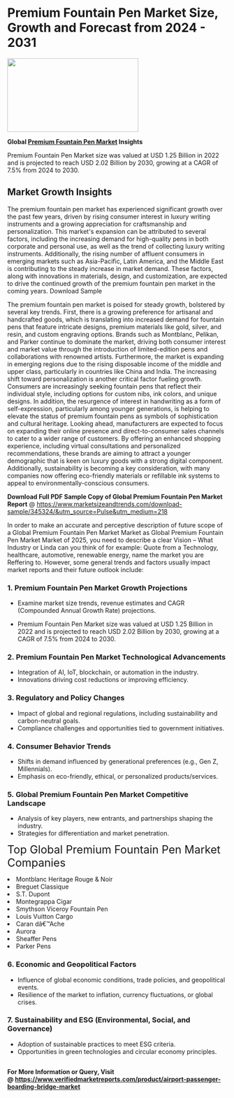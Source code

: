 <H1>Premium Fountain Pen Market Size, Growth and Forecast from 2024 - 2031</H1><img class="aligncenter size-medium wp-image-584254" src="https://thirdeyenews.in/wp-content/uploads/2024/09/Global-Market-Research-300x168.jpeg" alt="" width="300" height="168" /><p><strong>Global&nbsp;<a href="https://www.marketsizeandtrends.com/download-sample/345324/&amp;utm_source=Pulse&amp;utm_medium=218">Premium Fountain Pen Market</a> Insights</strong></p><p>Premium Fountain Pen Market size was valued at USD 1.25 Billion in 2022 and is projected to reach USD 2.02 Billion by 2030, growing at a CAGR of 7.5% from 2024 to 2030.</p><p><h2>Market Growth Insights</h2> <p>The premium fountain pen market has experienced significant growth over the past few years, driven by rising consumer interest in luxury writing instruments and a growing appreciation for craftsmanship and personalization. This market's expansion can be attributed to several factors, including the increasing demand for high-quality pens in both corporate and personal use, as well as the trend of collecting luxury writing instruments. Additionally, the rising number of affluent consumers in emerging markets such as Asia-Pacific, Latin America, and the Middle East is contributing to the steady increase in market demand. These factors, along with innovations in materials, design, and customization, are expected to drive the continued growth of the premium fountain pen market in the coming years. Download Sample</p> <p>The premium fountain pen market is poised for steady growth, bolstered by several key trends. First, there is a growing preference for artisanal and handcrafted goods, which is translating into increased demand for fountain pens that feature intricate designs, premium materials like gold, silver, and resin, and custom engraving options. Brands such as Montblanc, Pelikan, and Parker continue to dominate the market, driving both consumer interest and market value through the introduction of limited-edition pens and collaborations with renowned artists. Furthermore, the market is expanding in emerging regions due to the rising disposable income of the middle and upper class, particularly in countries like China and India. The increasing shift toward personalization is another critical factor fueling growth. Consumers are increasingly seeking fountain pens that reflect their individual style, including options for custom nibs, ink colors, and unique designs. In addition, the resurgence of interest in handwriting as a form of self-expression, particularly among younger generations, is helping to elevate the status of premium fountain pens as symbols of sophistication and cultural heritage. Looking ahead, manufacturers are expected to focus on expanding their online presence and direct-to-consumer sales channels to cater to a wider range of customers. By offering an enhanced shopping experience, including virtual consultations and personalized recommendations, these brands are aiming to attract a younger demographic that is keen on luxury goods with a strong digital component. Additionally, sustainability is becoming a key consideration, with many companies now offering eco-friendly materials or refillable ink systems to appeal to environmentally-conscious consumers. </p><p><span class=""><strong>Download Full PDF Sample Copy of Global Premium Fountain Pen Market Report</strong> @ <a href="https://www.marketsizeandtrends.com/download-sample/345324/&amp;utm_source=Pulse&amp;utm_medium=218" target="_blank">https://www.marketsizeandtrends.com/download-sample/345324/&amp;utm_source=Pulse&amp;utm_medium=218</a></span></p><p>In order to make an accurate and perceptive description of future scope of a Global&nbsp;Premium Fountain Pen Market Market as Global&nbsp;Premium Fountain Pen Market Market of 2025, you need to describe a clear Vision &ndash; What Industry or Linda can you think of for example: Quote from a Technology, healthcare, automotive, renewable energy, name the market you are Reffering to. However, some general trends and factors usually impact market reports and their future outlook include:</p><h3>1.&nbsp;<strong>Premium Fountain Pen Market Growth Projections</strong></h3><ul><li>Examine market size trends, revenue estimates and CAGR (Compounded Annual Growth Rate) projections.</li><li><p>Premium Fountain Pen Market size was valued at USD 1.25 Billion in 2022 and is projected to reach USD 2.02 Billion by 2030, growing at a CAGR of 7.5% from 2024 to 2030.</p></li></ul><h3>2.&nbsp;<strong>Premium Fountain Pen Market Technological Advancements</strong></h3><ul><li>Integration of AI, IoT, blockchain, or automation in the industry.</li><li>Innovations driving cost reductions or improving efficiency.</li></ul><h3>3.&nbsp;<strong>Regulatory and Policy Changes</strong></h3><ul><li>Impact of global and regional regulations, including sustainability and carbon-neutral goals.</li><li>Compliance challenges and opportunities tied to government initiatives.</li></ul><h3>4.&nbsp;<strong>Consumer Behavior Trends</strong></h3><ul><li>Shifts in demand influenced by generational preferences (e.g., Gen Z, Millennials).</li><li>Emphasis on eco-friendly, ethical, or personalized products/services.</li></ul><h3>5.&nbsp;<strong>Global Premium Fountain Pen Market Competitive Landscape</strong></h3><ul><li>Analysis of key players, new entrants, and partnerships shaping the industry.</li><li>Strategies for differentiation and market penetration.</li></ul><p data-pm-slice="1 1 []"><span style="color: inherit; font-family: inherit; font-size: 25px;">Top Global Premium Fountain Pen Market Companies</span></p><div class="" data-test-id=""><p><li>Montblanc Heritage Rouge & Noir</li><li> Breguet Classique</li><li> S.T. Dupont</li><li> Montegrappa Cigar</li><li> Smythson Viceroy Fountain Pen</li><li> Louis Vuitton Cargo</li><li> Caran dâ€™Ache</li><li> Aurora</li><li> Sheaffer Pens</li><li> Parker Pens</li></p></div><h3>6.&nbsp;<strong>Economic and Geopolitical Factors</strong></h3><ul><li>Influence of global economic conditions, trade policies, and geopolitical events.</li><li>Resilience of the market to inflation, currency fluctuations, or global crises.</li></ul><h3>7.&nbsp;<strong>Sustainability and ESG (Environmental, Social, and Governance)</strong></h3><ul><li>Adoption of sustainable practices to meet ESG criteria.</li><li>Opportunities in green technologies and circular economy principles.</li></ul><h2><strong style="font-size: 14px;">For More Information or Query, Visit @&nbsp;</strong><a style="background-color: #ffffff; font-size: 14px;" href="https://www.marketsizeandtrends.com/report/premium-fountain-pen-market/" target="_blank">https://www.verifiedmarketreports.com/product/airport-passenger-boarding-bridge-market</a></h2>

